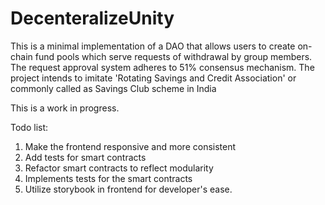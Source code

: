 # DecenteralizeUnity
This is a minimal implementation of a DAO that allows users to create on-chain fund pools which serve requests of withdrawal by group members. The request approval system adheres to 51% consensus mechanism. The project intends to imitate 'Rotating Savings and Credit Association' or commonly called as Savings Club scheme in India 

This is a work in progress.

Todo list:

1) Make the frontend responsive and more consistent
2) Add tests for smart contracts
3) Refactor smart contracts to reflect modularity
4) Implements tests for the smart contracts
5) Utilize storybook in frontend for developer's ease.
